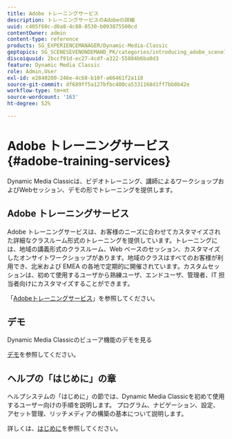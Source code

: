 ```yaml
---
title: Adobe トレーニングサービス
description: トレーニングサービスのAdobeの詳細
uuid: c405f60c-d0a8-4c88-8530-b093875500cd
contentOwner: admin
content-type: reference
products: SG_EXPERIENCEMANAGER/Dynamic-Media-Classic
geptopics: SG_SCENESEVENONDEMAND_PK/categories/introducing_adobe_scene7
discoiquuid: 2bccf91d-ec27-4cdf-a322-55804b6ba0d3
feature: Dynamic Media Classic
role: Admin,User
exl-id: e2840200-246e-4c68-b10f-a66461f2a118
source-git-commit: df689ff5a127bfbc400ca5331168d1ff7bb0b42e
workflow-type: tm+mt
source-wordcount: '163'
ht-degree: 52%

---
```


# Adobe トレーニングサービス{#adobe-training-services}

Dynamic Media Classicは、ビデオトレーニング、講師によるワークショップおよびWebセッション、デモの形でトレーニングを提供します。

## Adobe トレーニングサービス

Adobe トレーニングサービスは、お客様のニーズに合わせてカスタマイズされた詳細なクラスルーム形式のトレーニングを提供しています。トレーニングには、地域の講義形式のクラスルーム、Web ベースのセッション、カスタマイズしたオンサイトワークショップがあります。地域のクラスはすべてのお客様が利用でき、北米および EMEA の各地で定期的に開催されています。カスタムセッションは、初めて使用するユーザから熟練ユーザ、エンドユーザ、管理者、IT 担当者向けにカスタマイズすることができます。

「[Adobeトレーニングサービス](https://learning.adobe.com/)」を参照してください。

## デモ

Dynamic Media Classicのビューア機能のデモを見る

[デモ](https://landing.adobe.com/en/na/dynamic-media/ctir-2755/live-demos.html)を参照してください。

## ヘルプの「はじめに」の章

ヘルプシステムの「はじめに」の節では、Dynamic Media Classicを初めて使用するユーザー向けの手順を説明します。 プログラム、ナビゲーション、設定、アセット管理、リッチメディアの構築の基本について説明します。

詳しくは、[はじめに](dmc-platform-overview.md)を参照してください。
